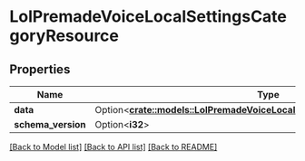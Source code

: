# LolPremadeVoiceLocalSettingsCategoryResource

## Properties

Name | Type | Description | Notes
------------ | ------------- | ------------- | -------------
**data** | Option<[**crate::models::LolPremadeVoiceLocalSettingsCategoryDataResource**](LolPremadeVoiceLocalSettingsCategoryDataResource.md)> |  | [optional]
**schema_version** | Option<**i32**> |  | [optional]

[[Back to Model list]](../README.md#documentation-for-models) [[Back to API list]](../README.md#documentation-for-api-endpoints) [[Back to README]](../README.md)


